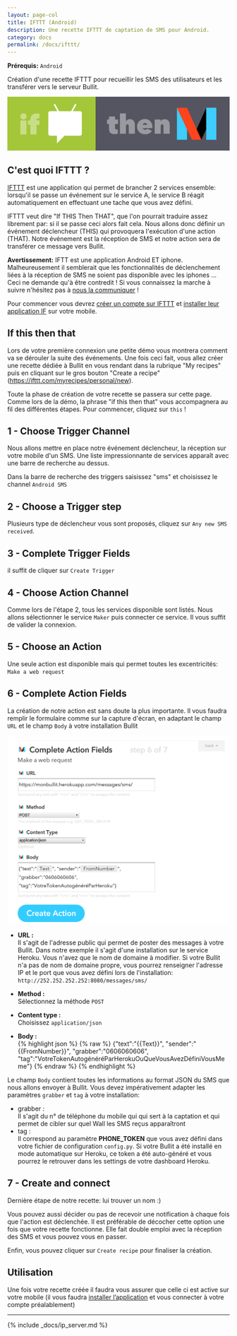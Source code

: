 ```yaml
---
layout: page-col
title: IFTTT (Android)
description: Une recette IFTTT de captation de SMS pour Android.
category: docs
permalink: /docs/ifttt/
---
```


__Prérequis:__ `Android`

<p class="bg-info-box">
Création d'une recette IFTTT pour recueillir les SMS des utilisateurs et les transférer vers le serveur Bullit. 
</p>

<img src="/assets/recipe_big.png" class="img-responsive center-block img-rounded" alt="Recette IFTTT" />

## C'est quoi IFTTT ?

[IFTTT](https://ifttt.com/) est une application qui permet de brancher 2 services ensemble: lorsqu'il se passe un événement sur le service A, le service B réagit automatiquement en effectuant une tache que vous avez défini.

IFTTT veut dire "If THIS Then THAT", que l'on pourrait traduire assez librement par: si il se passe ceci alors fait cela. Nous allons donc définir un événement déclencheur (THIS) qui provoquera l'exécution d'une action (THAT). Notre événement est la réception de SMS et notre action sera de transférer ce message vers Bullit.

<p class="bg-info-box">
<strong>Avertissement:</strong> IFTT est une application Android ET iphone. Malheureusement il semblerait que les fonctionnalités de déclenchement liées à la réception de SMS ne soient pas disponible avec les iphones ... Ceci ne demande qu'à être contredit ! Si vous connaissez la marche à suivre n'hésitez pas à <a href="mailto:contact@bullit.io">nous la communiquer</a> !
</p>

Pour commencer vous devrez [créer un compte sur IFTTT](https://ifttt.com/) et [installer leur application IF](https://ifttt.com/products#if) sur votre mobile.

## If this then that

Lors de votre première connexion une petite démo vous montrera comment va se dérouler la suite des événements. Une fois ceci fait, vous allez créer une recette dédiée à Bullit en vous rendant dans la rubrique "My recipes" puis en cliquant sur le gros bouton "Create a recipe" (<https://ifttt.com/myrecipes/personal/new>).

Toute la phase de création de votre recette se passera sur cette page. Comme lors de la démo, la phrase "if this then that" vous accompagnera au fil des différentes étapes. Pour commencer, cliquez sur `this` !

## 1 - Choose Trigger Channel

Nous allons mettre en place notre événement déclencheur, la réception sur votre mobile d'un SMS. Une liste impressionnante de services apparaît avec une barre de recherche au dessus.

Dans la barre de recherche des triggers saisissez "sms" et choisissez le channel `Android SMS`

## 2 - Choose a Trigger step

Plusieurs type de déclencheur vous sont proposés, cliquez sur `Any new SMS received`. 

## 3 - Complete Trigger Fields

il suffit de cliquer sur `Create Trigger`

## 4 - Choose Action Channel

Comme lors de l'étape 2, tous les services disponible sont listés. Nous allons sélectionner le service `Maker` puis connecter ce service. Il vous suffit de valider la connexion.

## 5 - Choose an Action

Une seule action est disponible mais qui permet toutes les excentricités: `Make a web request`

## 6 - Complete Action Fields

La création de notre action est sans doute la plus importante. Il vous faudra remplir le formulaire comme sur la capture d'écran, en adaptant le champ `URL` et le champ `Body` à votre installation Bullit

<img src="/assets/step_6a.png" class="img-responsive center-block img-rounded" alt="Recette IFTTT" />

- __URL :__  
    Il s'agit de l'adresse public qui permet de poster des messages à votre Bullit. Dans notre exemple il s'agit d'une installation sur le service Heroku. Vous n'avez que le nom de domaine à modifier. Si votre Bullit n'a pas de nom de domaine propre, vous pourrez renseigner l'adresse IP et le port que vous avez défini lors de l'installation: `http://252.252.252.252:8080/messages/sms/`

- __Method :__  
    Sélectionnez la méthode `POST`

- __Content type :__  
    Choisissez `application/json`

- __Body :__  
    {% highlight json %}
    {% raw %}
    {"text":"{{Text}}", "sender":"{{FromNumber}}", "grabber":"0606060606", "tag":"VotreTokenAutogénéréParHerokuOuQueVousAvezDéfiniVousMeme"}
    {% endraw %}
    {% endhighlight %}

Le champ `Body` contient toutes les informations au format JSON du SMS que nous allons envoyer à Bullit. Vous devez impérativement adapter les paramètres `grabber` et `tag` à votre installation:

- grabber :  
    Il s'agit du n° de téléphone du mobile qui qui sert à la captation et qui permet de cibler sur quel Wall les SMS reçus apparaîtront
- tag :  
    Il correspond au paramètre __PHONE_TOKEN__ que vous avez défini dans votre fichier de configuration `config.py`. Si votre Bullit a été installé en mode automatique sur Heroku, ce token a été auto-généré et vous pourrez le retrouver dans les settings de votre dashboard Heroku.


## 7 - Create and connect

Dernière étape de notre recette: lui trouver un nom :)

Vous pouvez aussi décider ou pas de recevoir une notification à chaque fois que l'action est déclenchée. Il est préférable de décocher cette option une fois que votre recette fonctionne. Elle fait double emploi avec la réception des SMS et vous pouvez vous en passer.

Enfin, vous pouvez cliquer sur `Create recipe` pour finaliser la création.


## Utilisation

Une fois votre recette créée il faudra vous assurer que celle ci est active sur votre mobile (il vous faudra [installer l’application](https://ifttt.com/products#if) et vous connecter à votre compte préalablement)

---

{% include _docs/ip_server.md %}